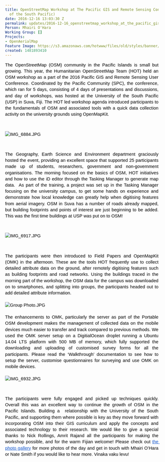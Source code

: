```yaml
---
title: OpenStreetMap Workshop at The Pacific GIS and Remote Sensing Conference (University
  of the South Pacific)
date: 2016-12-16 13:03:30 Z
permalink: updates/2016-12-16_openstreetmap_workshop_at_the_pacific_gis_and_remote_sensing_conference_(univers
Person: Mhairi O'Hara
Working Group: []
Projects:
- OpenAerialMap
Feature Image: https://s3.amazonaws.com/hotwww/files/old/styles/banner/public/Screen+Shot+2016-12-17+at+02.57.57.png
created: 1481893410
---
```


<p style="line-height: 1.38; margin-top: 0pt; margin-bottom: 0pt; text-align: justify;" dir="ltr"><span style="font-size: 14.666666666666666px; font-family: Arial; color: #000000; background-color: transparent; font-weight: 400; font-style: normal; font-variant: normal; text-decoration: none; vertical-align: baseline; white-space: pre-wrap;">The OpenStreetMap (OSM) community in the Pacific Islands is small but growing. This year, the Humanitarian OpenStreetMap Team (HOT) held an OSM workshop as a part of the 2016 Pacific GIS and Remote Sensing User Conference. Coordinated by the Pacific Community (SPC), the conference, which ran for 5 days, consisting of 4 days of presentations and discussions, and day of workshops, was hosted at the University of the South Pacific (USP) in Suva, Fiji. The HOT led workshop agenda introduced participants to the fundamentals of OSM and associated tools with a quick data collection activity on the university grounds using OpenMapKit. </span></p><p><strong id="docs-internal-guid-f569855b-07ba-cc58-87d2-3d0d8e185356" style="font-weight: normal;">&nbsp;</strong></p><p style="line-height: 1.38; margin-top: 0pt; margin-bottom: 0pt;" dir="ltr"><span style="font-size: 14.666666666666666px; font-family: Arial; color: #000000; background-color: transparent; font-weight: 400; font-style: normal; font-variant: normal; text-decoration: none; vertical-align: baseline; white-space: pre-wrap;"><img style="border: none; transform: rotate(0.00rad); -webkit-transform: rotate(0.00rad);" src="https://lh3.googleusercontent.com/jTBD1skAlRuZvPYb5uVBMp0_R7FGZqh4A_H9jo6DBM8SD_KdxoQB_R5urod603J-yTKc8HN0bgSCbjVVoHF38GA3n0d5cGB7Iz4ENgTC1YYdr9GcDx8rKw_OyA_4d5hnKc3wABzJ" alt="IMG_6884.JPG" style="width:624px;height:416px"></span></p><p><strong style="font-weight: normal;">&nbsp;</strong></p><p style="line-height: 1.38; margin-top: 0pt; margin-bottom: 0pt; text-align: justify;" dir="ltr"><span style="font-size: 14.666666666666666px; font-family: Arial; color: #000000; background-color: transparent; font-weight: 400; font-style: normal; font-variant: normal; text-decoration: none; vertical-align: baseline; white-space: pre-wrap;">The Geography, Earth Science and Environment department graciously hosted the event, providing an excellent space that supported 25 participants made up of students, researchers, government and non-government organisations. The morning focused on the basics of OSM, HOT initiatives and how to use the iD editor through the Tasking Manager to generate map data. &nbsp;As part of the training, a project was set up in the Tasking Manager focusing on the university campus, to get some hands on experience and demonstrate how local knowledge can greatly help when digitising features from aerial imagery. OSM in Suva has a number of roads already mapped, but building footprints and points of interest are just beginning to be added. This was the first time buildings at USP was put on to OSM! </span></p><p><strong style="font-weight: normal;">&nbsp;</strong></p><p style="line-height: 1.38; margin-top: 0pt; margin-bottom: 0pt;" dir="ltr"><span style="font-size: 14.666666666666666px; font-family: Arial; color: #000000; background-color: transparent; font-weight: 400; font-style: normal; font-variant: normal; text-decoration: none; vertical-align: baseline; white-space: pre-wrap;"><img style="border: none; transform: rotate(0.00rad); -webkit-transform: rotate(0.00rad);" src="https://lh4.googleusercontent.com/Y4EOxoT1rmk-cskV_AKxcsWsDp-qczJG-GoqnvwqwDM0tAlZD7HFa4pYmEhMxl6FKKdDGXtfpdDHuuPk2ublkyJehpMWwZ-zG6UDhinALCO3p1SpS--8ciGVxS6kOKHRXd_IWpz0" alt="IMG_6917.JPG" style="width:624px;height:416px"></span></p><p><strong style="font-weight: normal;">&nbsp;</strong></p><p style="line-height: 1.38; margin-top: 0pt; margin-bottom: 0pt; text-align: justify;" dir="ltr"><span style="font-size: 14.666666666666666px; font-family: Arial; color: #000000; background-color: transparent; font-weight: 400; font-style: normal; font-variant: normal; text-decoration: none; vertical-align: baseline; white-space: pre-wrap;">The participants were then introduced to Field Papers and OpenMapKit (OMK) in the afternoon. These are the tools HOT frequently use to collect detailed attribute data on the ground, after remotely digitising features such as building footprints and road networks. Using the buildings traced in the morning part</span><span style="font-size: 14.666666666666666px; font-family: Arial; color: #000000; background-color: transparent; font-weight: 400; font-style: normal; font-variant: normal; text-decoration: none; vertical-align: baseline; white-space: pre-wrap;"> of the workshop, the OSM data for the campus was downloaded on to smartphones, and splitting into groups, the participants headed out to add detailed attribute information.</span></p><p style="line-height: 1.38; margin-top: 0pt; margin-bottom: 0pt; text-align: justify;" dir="ltr">&nbsp;</p><p style="line-height: 1.38; margin-top: 0pt; margin-bottom: 0pt; text-align: justify;" dir="ltr"><span style="font-size: 14.666666666666666px; font-family: Arial; color: #000000; background-color: transparent; font-weight: 400; font-style: normal; font-variant: normal; text-decoration: none; vertical-align: baseline; white-space: pre-wrap;"><span id="docs-internal-guid-f569855b-07bc-0c39-9e3c-1462e34716c8" style="font-weight: normal;"><span style="font-size: 14.6667px; font-family: Arial; background-color: transparent; font-weight: 400; font-style: normal; font-variant-ligatures: normal; font-variant-caps: normal;"><img style="border-width: initial; border-style: none; transform: rotate(0rad);" src="https://lh6.googleusercontent.com/1YQs1bzdI9_zU0-svzlTXjrV93PKOyqocQUXVwhJ5kxR9WqhPIptxiqwJTEBf8jSbR4V3jMQxW3_YDsAbPU4VR3a-SlYtwIrWfbIh0ztqgIbUrqzqz5Y9HxsaisCcjHbMkKkIMCO" alt="Group Photo.JPG" style="width:624px;height:369px"></span></span></span></p><p style="line-height: 1.38; margin-top: 0pt; margin-bottom: 0pt; text-align: justify;" dir="ltr">&nbsp;</p><p style="line-height: 1.38; margin-top: 0pt; margin-bottom: 0pt; text-align: justify;" dir="ltr"><span style="font-size: 14.666666666666666px; font-family: Arial; color: #000000; background-color: transparent; font-weight: 400; font-style: normal; font-variant: normal; text-decoration: none; vertical-align: baseline; white-space: pre-wrap;">The enhancements to OMK, particularly the server as part of the Portable OSM development makes the management of collected data on the mobile devices much easier to transfer and track compared to previous methods. We used the OMK server setup on a DigitialOcean droplet running a Ubuntu 14.04 LTS platform with 500 MB of memory, which fully supported the downloading and uploading of customised survey forms for all the participants. Please read the ‘Walkthrough’ documentation to see how to setup the server, customise questionnaires for surveying and use OMK on mobile devices. </span></p><p style="line-height: 1.38; margin-top: 0pt; margin-bottom: 0pt; text-align: justify;" dir="ltr">&nbsp;</p><p style="line-height: 1.38; margin-top: 0pt; margin-bottom: 0pt;" dir="ltr"><span style="font-size: 14.666666666666666px; font-family: Arial; color: #000000; background-color: transparent; font-weight: 400; font-style: normal; font-variant: normal; text-decoration: none; vertical-align: baseline; white-space: pre-wrap;"><img style="border: none; transform: rotate(0.00rad); -webkit-transform: rotate(0.00rad);" src="https://lh4.googleusercontent.com/Hdl572WAfTKiAqoijFkPSfiEFQYV8cUyyuFq16CqaMZO_T4FaRpJub-QL-JupFMVN7DZRmpHMZWnIJ-mD7oMe8ZGqgBKA8kqF4b9y0P4p4uPxvZioO6G7IwSg_pB313xm20ZkL7S" alt="IMG_6932.JPG" style="width:624px;height:416px"></span></p><p><strong style="font-weight: normal;">&nbsp;</strong></p><p style="line-height: 1.38; margin-top: 0pt; margin-bottom: 0pt; text-align: justify;" dir="ltr"><span style="font-size: 14.666666666666666px; font-family: Arial; color: #000000; background-color: transparent; font-weight: 400; font-style: normal; font-variant: normal; text-decoration: none; vertical-align: baseline; white-space: pre-wrap;">The participants were fully engaged and picked up techniques quickly. Overall this was an excellent way to continue the growth of OSM in the Pacific Islands. Building a &nbsp;relationship with the University of the South Pacific, and supporting them where possible is key as they move forward with incorporating OSM into their GIS curriculum and apply the concepts and associated technology to their research. We would like to give a special thanks to Nick Rollings, Amrit Rajand all the participants for making the workshop possible, and for the warm Fijian welcome! Please check out </span><a style="text-decoration: none;" href="https://drive.google.com/file/d/0B0qNVunoiiLmOU0xWm5zSmpuZFE/view?usp=sharing"><span style="font-size: 14.666666666666666px; font-family: Arial; color: #1155cc; background-color: transparent; font-weight: 400; font-style: normal; font-variant: normal; text-decoration: underline; vertical-align: baseline; white-space: pre-wrap;">the photo gallery</span></a><span style="font-size: 14.666666666666666px; font-family: Arial; color: #000000; background-color: transparent; font-weight: 400; font-style: normal; font-variant: normal; text-decoration: none; vertical-align: baseline; white-space: pre-wrap;"> for more photos of the day and get in touch with Mhairi O’Hara or Nate Smith if you would like to hear more. Vinaka vaku levu!</span></p><p><span style="font-weight: normal;">&nbsp;</span></p>
